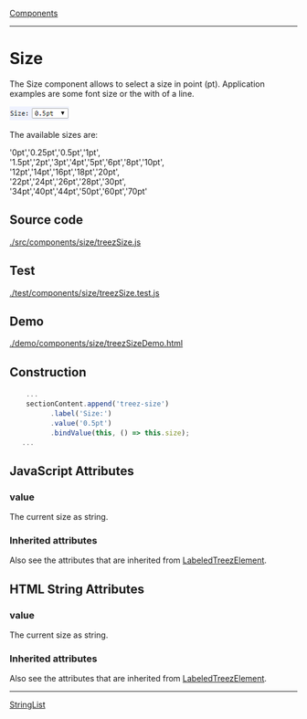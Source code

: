 [Components](../components.md)

----

# Size
		
The Size component allows to select a size in point (pt). Application examples are some font size or the with of a line. 
	
![](../../images/treezSize.png)

The available sizes are:

'0pt','0.25pt','0.5pt','1pt',<br> 
'1.5pt','2pt','3pt','4pt','5pt','6pt','8pt','10pt',<br>
'12pt','14pt','16pt','18pt','20pt',<br>
'22pt','24pt','26pt','28pt','30pt',<br>
'34pt','40pt','44pt','50pt','60pt','70pt'<br>
		
## Source code

[./src/components/size/treezSize.js](../../../src/components/size/treezSize.js)

## Test

[./test/components/size/treezSize.test.js](../../../test/components/size/treezSize.test.js)

## Demo

[./demo/components/size/treezSizeDemo.html](../../../demo/components/size/treezSizeDemo.html)

## Construction

```javascript
    ...
    sectionContent.append('treez-size')
		  .label('Size:')		  
		  .value('0.5pt')		
		  .bindValue(this, () => this.size);	
   ...
```

## JavaScript Attributes

### value

The current size as string. 

### Inherited attributes

Also see the attributes that are inherited from [LabeledTreezElement](../labeledTreezElement.md#value).


## HTML String Attributes

### value

The current size as string.

### Inherited attributes

Also see the attributes that are inherited from [LabeledTreezElement](../labeledTreezElement.md#value-1).


----

[StringList](../list/stringList.md)
